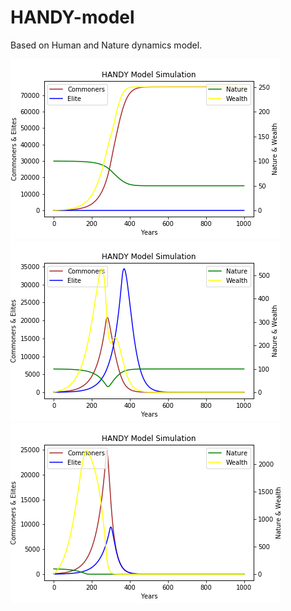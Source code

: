 # HANDY-model
Based on Human and Nature dynamics model.

![](https://github.com/fergusonml/HANDY-model/blob/master/Handy%20model%20(equal).png)
![](https://github.com/fergusonml/HANDY-model/blob/master/Handy%20model%20(unequal).png)
![](https://github.com/fergusonml/HANDY-model/blob/master/Handy%20model%20(latest).png)
